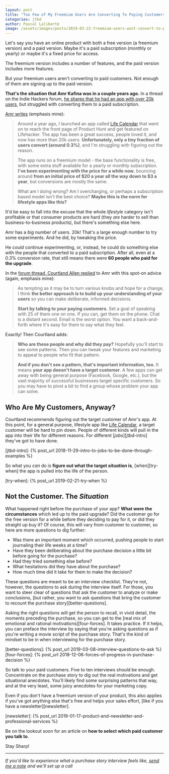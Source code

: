 ```yaml
---
layout: post
title: "Too Few of My Freemium Users Are Converting To Paying Customers"
categories: jtbd
author: Pascal Laliberté
image: /assets/images/posts/2019-03-22-freemium-users-wont-convert-to-paying-customers.jpg
---
```


Let's say you have an online product with both a free version (a freemium version) and a paid version. Maybe it's a paid subscription (monthly or yearly) or maybe it's a fixed price for access.

The freemium version includes a number of features, and the paid version includes more features.

But your freemium users aren't converting to paid customers. Not enough of them are signing up to the paid version.

**That's the situation that Amr Kafina was in a couple years ago.** In a thread on the Indie Hackers forum, [he shares that he had an app with over 20k users][thread], but struggled with converting them to a paid subscription.

[thread]: https://www.indiehackers.com/forum/built-an-app-with-over-20k-users-but-struggling-with-converting-them--KqTT6dsQ1GGr5-h9jSd

[Amr writes][thread] (emphasis mine):

> Around a year ago, I launched an app called [Life Calendar][lifecal] that went on to reach the front page of Product Hunt and get featured on Lifehacker. The app has been a great success, people loved it, and now has more than 20k users. **Unfortunately, only a tiny fraction of users convert (around 0.3%)**, and I'm struggling with figuring out the reason.
>
> The app runs on a freemium model - the base functionality is free, with some extra stuff available for a yearly or monthly subscription. **I've been experimenting with the price for a while now**, bouncing around **from an initial price of $20 a year all the way down to $3 a year**, but conversions are mostly the same.
>
> What am I doing wrong? Am I overcharging, or perhaps a subscription based model isn't the best choice? **Maybe this is the norm for lifestyle apps like this?**

[lifecal]: https://lifecal.me

It'd be easy to fall into the excuse that the whole _lifestyle_ category isn't profitable or that consumer products are hard (they _are_ harder to sell than business-to-business products), but there's something else here.

Amr has a _big_ number of users. 20k! That's a large enough number to try some experiments. And he did, by tweaking the price.

He _could_ continue experimenting, or, instead, he could do something else with the people that converted to a paid subscription. After all, even at a 0.3% conversion rate, that still means there were **60 people who paid for the upgrade**.

In the [forum thread, Courtland Allen replied][thread] to Amr with this spot-on advice (again, emphasis mine):

> As tempting as it may be to turn various knobs and hope for a change, I think **the better approach is to build up your understanding of your users** so you can make deliberate, informed decisions.
>
> **Start by talking to your paying customers**. Set a goal of speaking with 25 of them one on one. If you can, get them on the phone. Chat is a distant second. Email is the worst option. You want a back-and-forth where it's easy for them to say what they feel.

Exactly! Then Courtland adds:

> **Who are these people and why did they pay?** Hopefully you'll start to see some patterns. Then you can tweak your features and marketing to appeal to people who fit that pattern.
>
> **And if you don't see a pattern, that's important information, too.** It means **your app doesn't have a target customer**. A few apps can get away with being general purpose (Facebook, Google, etc.), but the vast majority of successful businesses target specific customers. So you may have to pivot a bit to find a group whose problem your app can solve.

## Who Are My Customers, Anyway?

Courtland recommends figuring out the target customer of Amr's app. At this point, for a general purpose, lifestyle app like [Life Calendar][lifecal], a target customer will be hard to pin down. People of different kinds will pull in the app into their life for different reasons. For different [_jobs_][jtbd-intro] they've got to have done.

[jtbd-intro]: {% post_url 2018-11-29-intro-to-jobs-to-be-done-through-examples %}

So what you _can_ do is **figure out what the target _situation_ is**, [when][try-when] the app is pulled into the life of the person.

[try-when]: {% post_url 2019-02-21-try-when %}

## Not the Customer. The _Situation_

What happened right before the purchase of your app? **What were the circumstances** which led up to the paid upgrade? Did the customer go for the free version for a while before they deciding to pay for it, or did they straight up buy it? Of course, this will vary from customer to customer, so here are more questions to dig further:

* Was there an important moment which occurred, pushing people to start journaling their life weeks at a time?
* Have they been deliberating about the purchase decision a little bit before going for the purchase?
* Had they tried something else before?
* What hesitations did they have about the purchase?
* How much time did it take for them to make the decision?

These questions are meant to be an interview checklist. They're not, however, the questions to ask during the interview itself. For those, you want to steer clear of questions that ask the customer to analyze or make conclusions, [but rather, you want to ask questions that bring the customer to recount the purchase story][better-questions]. 

Asking the right questions will get the person to recall, in vivid detail, the moments preceding the purchase, so you can get to the [real mix of emotional and rational motivations][four-forces]. It takes practice. If it helps, you can preface the interview by saying that you're asking questions as if you're writing a movie script of the purchase story. That's the kind of mindset to be in when interviewing for the purchase story.

[better-questions]: {% post_url 2019-03-08-interview-questions-to-ask %}
[four-forces]: {% post_url 2018-12-06-forces-of-progress-in-purchase-decision %}

So talk to your paid customers. Five to ten interviews should be enough. Concentrate on the purchase story to dig out the real motivations and get situational anecdotes. You'll likely find some surprising patterns that way, and at the very least, some juicy anecdotes for your marketing copy.

Even if you don't have a freemium version of your product, this also applies if you've got anything else that's free and helps your sales effort, [like if you have a newsletter][newsletter].

[newsletter]: {% post_url 2019-01-17-product-and-newsletter-and-professional-services %}

Be on the lookout soon for an article on **how to select which paid customer you talk to**.

Stay Sharp!

---

_If you'd like to experience what a purchase story interview feels like, [send me a note](mailto:pascal@hey.com) and we'll set up a call_
